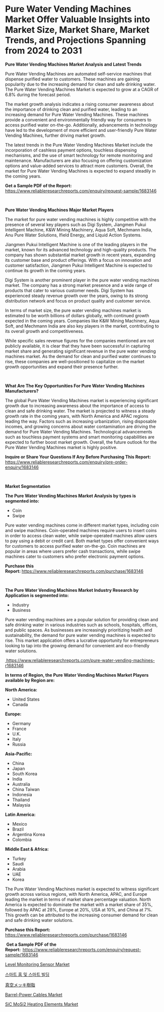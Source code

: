<p><h1>Pure Water Vending Machines Market Offer Valuable Insights into Market Size, Market Share, Market Trends, and Projections Spanning from 2024 to 2031</h1></p><p><strong>Pure Water Vending Machines Market Analysis and Latest Trends</strong></p>
<p><p>Pure Water Vending Machines are automated self-service machines that dispense purified water to customers. These machines are gaining popularity due to the increasing demand for clean and safe drinking water. The Pure Water Vending Machines Market is expected to grow at a CAGR of 6.8% during the forecast period. </p><p>The market growth analysis indicates a rising consumer awareness about the importance of drinking clean and purified water, leading to an increasing demand for Pure Water Vending Machines. These machines provide a convenient and environmentally friendly way for consumers to access purified water on-the-go. Additionally, advancements in technology have led to the development of more efficient and user-friendly Pure Water Vending Machines, further driving market growth.</p><p>The latest trends in the Pure Water Vending Machines Market include the incorporation of cashless payment options, touchless dispensing mechanisms, and the use of smart technology for remote monitoring and maintenance. Manufacturers are also focusing on offering customization options and value-added services to attract more customers. Overall, the market for Pure Water Vending Machines is expected to expand steadily in the coming years.</p></p>
<p><strong>Get a Sample PDF of the Report:&nbsp;</strong> <a href="https://www.reliableresearchreports.com/enquiry/request-sample/1683146">https://www.reliableresearchreports.com/enquiry/request-sample/1683146</a></p>
<p>&nbsp;</p>
<p><strong>Pure Water Vending Machines Major Market Players</strong></p>
<p><p>The market for pure water vending machines is highly competitive with the presence of several key players such as Digi System, Jiangmen Pukui Intelligent Machine, K&W Mining Machinery, Aqua Soft, Mechmann India, Anu Pure Water Solutions, Ifield Energy, and Liquid Action Systems.</p><p>Jiangmen Pukui Intelligent Machine is one of the leading players in the market, known for its advanced technology and high-quality products. The company has shown substantial market growth in recent years, expanding its customer base and product offerings. With a focus on innovation and customer satisfaction, Jiangmen Pukui Intelligent Machine is expected to continue its growth in the coming years.</p><p>Digi System is another prominent player in the pure water vending machines market. The company has a strong market presence and a wide range of products that cater to various customer needs. Digi System has experienced steady revenue growth over the years, owing to its strong distribution network and focus on product quality and customer service.</p><p>In terms of market size, the pure water vending machines market is estimated to be worth billions of dollars globally, with continued growth expected in the coming years. Companies like K&W Mining Machinery, Aqua Soft, and Mechmann India are also key players in the market, contributing to its overall growth and competitiveness.</p><p>While specific sales revenue figures for the companies mentioned are not publicly available, it is clear that they have been successful in capturing market share and generating significant revenue in the pure water vending machines market. As the demand for clean and purified water continues to rise, these companies are well-positioned to capitalize on the market growth opportunities and expand their presence further.</p></p>
<p>&nbsp;</p>
<p><strong>What Are The Key Opportunities For Pure Water Vending Machines Manufacturers?</strong></p>
<p><p>The global Pure Water Vending Machines market is experiencing significant growth due to increasing awareness about the importance of access to clean and safe drinking water. The market is projected to witness a steady growth rate in the coming years, with North America and APAC regions leading the way. Factors such as increasing urbanization, rising disposable incomes, and growing concerns about water contamination are driving the demand for Pure Water Vending Machines. Technological advancements such as touchless payment systems and smart monitoring capabilities are expected to further boost market growth. Overall, the future outlook for the Pure Water Vending Machines market is highly positive.</p></p>
<p><strong>Inquire or Share Your Questions If Any Before Purchasing This Report:</strong> <a href="https://www.reliableresearchreports.com/enquiry/pre-order-enquiry/1683146">https://www.reliableresearchreports.com/enquiry/pre-order-enquiry/1683146</a></p>
<p>&nbsp;</p>
<p><strong>Market Segmentation</strong></p>
<p><strong>The Pure Water Vending Machines Market Analysis by types is segmented into:</strong></p>
<p><ul><li>Coin</li><li>Swipe</li></ul></p>
<p><p>Pure water vending machines come in different market types, including coin and swipe machines. Coin-operated machines require users to insert coins in order to access clean water, while swipe-operated machines allow users to pay using a debit or credit card. Both market types offer convenient ways for customers to access purified water on-the-go. Coin machines are popular in areas where users prefer cash transactions, while swipe machines cater to customers who prefer electronic payment options.</p></p>
<p><strong>Purchase this Report:&nbsp;</strong><a href="https://www.reliableresearchreports.com/purchase/1683146">https://www.reliableresearchreports.com/purchase/1683146</a></p>
<p>&nbsp;</p>
<p><strong>The Pure Water Vending Machines Market Industry Research by Application is segmented into:</strong></p>
<p><ul><li>Industry</li><li>Business</li></ul></p>
<p><p>Pure water vending machines are a popular solution for providing clean and safe drinking water in various industries such as schools, hospitals, offices, and public spaces. As businesses are increasingly prioritizing health and sustainability, the demand for pure water vending machines is expected to rise. This market application offers a lucrative opportunity for entrepreneurs looking to tap into the growing demand for convenient and eco-friendly water solutions.</p></p>
<p><a href="https://www.reliableresearchreports.com/pure-water-vending-machines-r1683146">&nbsp;https://www.reliableresearchreports.com/pure-water-vending-machines-r1683146</a></p>
<p><strong>In terms of Region, the Pure Water Vending Machines Market Players available by Region are:</strong></p>
<p>
    <p> <strong> North America: </strong>
        <ul>
            <li>United States</li>
            <li>Canada</li>
        </ul>
        </p> 
    <p> <strong> Europe: </strong>
        <ul>
            <li>Germany</li>
            <li>France</li>
            <li>U.K.</li>
            <li>Italy</li>
            <li>Russia</li>
        </ul>
        </p> 
    <p> <strong> Asia-Pacific: </strong>
        <ul>
            <li>China</li>
            <li>Japan</li>
            <li>South Korea</li>
            <li>India</li>
            <li>Australia</li>
            <li>China Taiwan</li>
            <li>Indonesia</li>
            <li>Thailand</li>
            <li>Malaysia</li>
        </ul>
        </p> 
    <p> <strong> Latin America: </strong>
        <ul>
            <li>Mexico</li>
            <li>Brazil</li>
            <li>Argentina Korea</li>
            <li>Colombia</li>
        </ul>
        </p> 
    <p> <strong> Middle East & Africa: </strong>
        <ul>
            <li>Turkey</li>
            <li>Saudi</li>
            <li>Arabia</li>
            <li>UAE</li>
            <li>Korea</li>
        </ul>
    </p>
    </p>
<p><p>The Pure Water Vending Machines market is expected to witness significant growth across various regions, with North America, APAC, and Europe leading the market in terms of market share percentage valuation. North America is expected to dominate the market with a market share of 35%, followed by APAC at 28%, Europe at 20%, USA at 10%, and China at 7%. This growth can be attributed to the increasing consumer demand for clean and safe drinking water solutions.</p></p>
<p><strong>Purchase this Report: </strong><a href="https://www.reliableresearchreports.com/purchase/1683146">https://www.reliableresearchreports.com/purchase/1683146</a></p>
<p>&nbsp;<strong>Get a Sample PDF of the Report:&nbsp;&nbsp;</strong><a href="https://www.reliableresearchreports.com/enquiry/request-sample/1683146">https://www.reliableresearchreports.com/enquiry/request-sample/1683146</a></p>
<p><strong></strong></p>
<p><p><a href="https://github.com/AlysaLedner2023/Market-Research-Report-List-1/blob/main/level-monitoring-sensor-market.md">Level Monitoring Sensor Market</a></p><p><a href="https://github.com/berlianaparadilla48/Market-Research-Report-List-1/blob/main/9897717104743.md">스마트 홈 및 스마트 빌딩</a></p><p><a href="https://github.com/JacksonWiza1924/Market-Research-Report-List-2/blob/main/8430640109971.md">真空メッキ樹脂</a></p><p><a href="https://github.com/Sherrillcrooksxa8i18ucf2m/Market-Research-Report-List-2/blob/main/barrel-power-cables-market.md">Barrel-Power Cables Market</a></p><p><a href="https://issuu.com/reportprime-2/docs/sic-mosi2-heating-elements-market-s_47fa0a39425c8e">SiC MoSi2 Heating Elements Market</a></p></p>